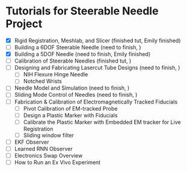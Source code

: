 # Tutorials for Steerable Needle Project

- [x] Rigid Registration, Meshlab, and Slicer (finished tut, Emily finished)
- [ ] Building a 6DOF Steerable Needle (need to finish, )
- [x] Building a 5DOF Needle (need to finish, Emily finished)
- [ ] Calibration of Steerable Needles (finished tut, )
- [ ] Designing and Fabricating Lasercut Tube Designs (need to finish, )
  - [ ] NIH Flexure Hinge Needle
  - [ ] Notched Wrists
- [ ] Needle Model and Simulation (need to finish, )
- [ ] Sliding Mode Control of Needles (need to finish, )
- [ ] Fabrication & Calibration of Electromagnetically Tracked Fiducials
  - [ ] Pivot Calibration of EM-tracked Probe
  - [ ] Design a Plastic Marker with Fiducials
  - [ ] Calibrate the Plastic Marker with Embedded EM tracker for Live Registration
  - [ ] Sliding window filter
- [ ] EKF Observer
- [ ] Learned RNN Observer
- [ ] Electronics Swap Overview
- [ ] How to Run an Ex Vivo Experiment

